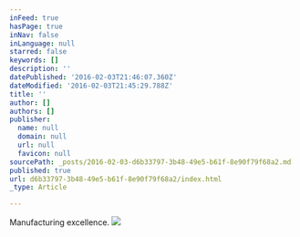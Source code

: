 ```yaml
---
inFeed: true
hasPage: true
inNav: false
inLanguage: null
starred: false
keywords: []
description: ''
datePublished: '2016-02-03T21:46:07.360Z'
dateModified: '2016-02-03T21:45:29.788Z'
title: ''
author: []
authors: []
publisher:
  name: null
  domain: null
  url: null
  favicon: null
sourcePath: _posts/2016-02-03-d6b33797-3b48-49e5-b61f-8e90f79f68a2.md
published: true
url: d6b33797-3b48-49e5-b61f-8e90f79f68a2/index.html
_type: Article

---
```

Manufacturing excellence.
![](https://the-grid-user-content.s3-us-west-2.amazonaws.com/0e58bc56-a707-4718-975e-2a3802080ee9.jpg)
